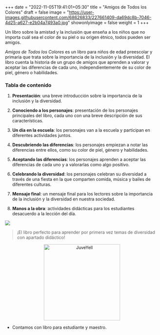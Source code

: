 +++
date = "2022-11-05T19:41:01+05:30"
title = "Amigos de Todos los Colores"
draft = false
image = "https://user-images.githubusercontent.com/68626833/227661409-da69dc8b-7046-4d25-a627-e2b04a7493a0.jpg"
showonlyimage = false
weight = 1
+++

Un libro sobre la amistad y la inclusión que enseña a los niños que no importa cuál sea el color de su piel o su origen étnico, todos pueden ser amigos.
<!--more-->

 *Amigos de Todos los Colores* es un libro para niños de edad preescolar y primaria que trata sobre la importancia de la inclusión y la diversidad. El libro cuenta la historia de un grupo de amigos que aprenden a valorar y aceptar las diferencias de cada uno, independientemente de su color de piel, género o habilidades.

### Tabla de contenido

1. **Presentación**: una breve introducción sobre la importancia de la inclusión y la diversidad.

2. **Conociendo a los personajes**: presentación de los personajes principales del libro, cada uno con una breve descripción de sus características.

3. **Un día en la escuela**: los personajes van a la escuela y participan en diferentes actividades juntos.

4. **Descubriendo las diferencias**: los personajes empiezan a notar las diferencias entre ellos, como su color de piel, género y habilidades.

5. **Aceptando las diferencias**: los personajes aprenden a aceptar las diferencias de cada uno y a valorarlas como algo positivo.

6. **Celebrando la diversidad**: los personajes celebran su diversidad a través de una fiesta en la que comparten comida, música y bailes de diferentes culturas.

7. **Mensaje final**: un mensaje final para los lectores sobre la importancia de la inclusión y la diversidad en nuestra sociedad.

8. **Manos a la obra**: actividades didácticas para los estudiantes desacuerdo a la lección del día. 


![](https://user-images.githubusercontent.com/68626833/227720044-5e5a6055-21d9-4e9f-a7c6-4521d8ce2669.png)



> ¡El libro perfecto para aprender por primera vez temas de diversidad con apartado didáctico!

<div>
<p style = 'text-align:center;'>
<img src="https://user-images.githubusercontent.com/68626833/227721121-c55c0c61-5d29-47ce-ae62-0d579f29d5ba.jpg" alt="JuveYell" width="250px">
</p>
</div>

* Contamos con libro para estudiante y maestro.

